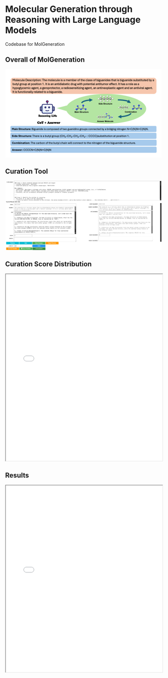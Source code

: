 # Molecular Generation through Reasoning with Large Language Models
Codebase for MolGeneration

## Overall of MolGeneration

![Molecule generation](Molecule_generation.png)

## Curation Tool

![Curation tool UI](UI.png)

## Curation Score Distribution

<iframe src="curation_score_distribution.pdf" width="100%" height="600px"></iframe>


## Results

<iframe src="Qwen2.5_vs_Qwen3_Validity_RDK_EM.pdf" width="100%" height="600px"></iframe>